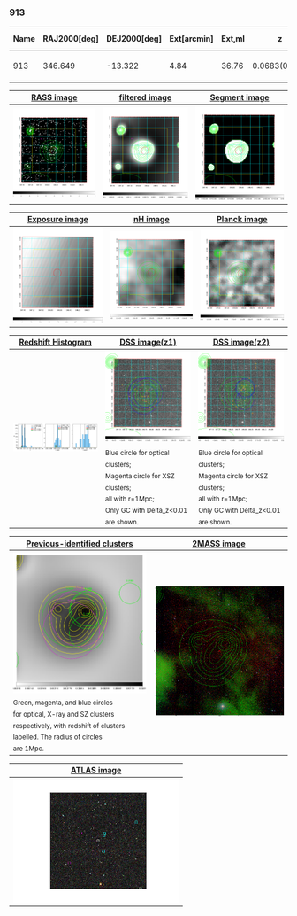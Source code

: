 <div STYLE="page-break-after: always;"></div>

### 913

|Name|RAJ2000[deg]|DEJ2000[deg] |Ext[arcmin]| Ext,ml | z | z_src| C|GC(XSZ,Delta_z<0.01)| GC(OPT,Delta_z<0.01)|GC| R_sig[arcmin] | R500[arcmin] | R500[Mpc]| CRsig[c/s] | CR500[c/s] |L500[1E44 erg/s]|F500[1E-12 erg/s/cm^2]| M500[1E14 Msun]|Tx[keV]|Cnt_sig|Beta|Rc[arcmin]|Comment|Alias|
|---|---|---|---|---|---|------|---|--------|---------|----------|---|---|---|---|---|---|---|---|---|---|---|---|---|---|
|913| 346.649| -13.322| 4.84| 36.76| 0.0683(0.005)| z1, z_xsz| B| MCXC| N| A, MCXC, N, W| 10.262| 9.859| 0.773| 0.204(0.050)| 0.203(0.049)| 0.422(0.060)| 3.724(0.526)| 1.40(0.10)| 2.69(0.12)| 44.1| 0.900(-0.121+0.072)| 9.221(-1.312+1.112)| -| k516|

|[RASS image](../image/913/913_img.pdf)|[filtered image](../image/913/913_fil.pdf)|[Segment image](../image/913/913_seg.pdf)|
|-------------------|--------------------|-------------------|
| <img src="../image/913/913_img.png" width="300">  | <img src="../image/913/913_fil.png" width="300">   | <img src="../image/913/913_seg.png" width="300">  |

|[Exposure image](../image/913/913_mex.pdf)| [nH image](../image/913/913_nh.pdf)| [Planck image](../image/913/913_p.pdf)|
|-------------------|--------------------|-------------------|
|<img src="../image/913/913_mex.png" width="300">   | <img src="../image/913/913_nh.png" width="300">    | <img src="../image/913/913_p.png" width="300"> |

|[Redshift Histogram](../image/913/913_zg.pdf) | [DSS image(z1)](../image/913/913_dss_z1.pdf)      |  [DSS image(z2)](../image/913/913_dss_z2.pdf)    |
|-------------------|--------------------|-------------------|
|<img src="../image/913/913_zg.png" width="300"> |<img src="../image/913/913_dss_z1.png" width="300"> <sub><br>Blue circle for optical clusters; <br>Magenta circle for XSZ clusters; <br>all with r=1Mpc; <br>Only GC with Delta_z<0.01 are shown. </sub>| <img src="../image/913/913_dss_z2.png" width="300"><sub><br>Blue circle for optical clusters; <br>Magenta circle for XSZ clusters; <br>all with r=1Mpc; <br>Only GC with Delta_z<0.01 are shown. </sub> |

|[Previous-identified clusters](../image/913/913_gc.pdf) | [2MASS image](../image/913/913_2mass.pdf)      |
|-------------------|-------------------|
|<img src=../image/913/913_gc.png width="300"> <br><sub>Green, magenta, and blue circles <br>for optical, X-ray and SZ clusters <br>respectively, with redshift of clusters <br>labelled. The radius of circles <br>are 1Mpc.</sub>|<img src="../image/913/913_2mass.png" width="300">  |

|[ATLAS image](../image/913/913_s.pdf)        |
|-------------------|
| <img src="../image/913/913_s.png" width="300">  |

